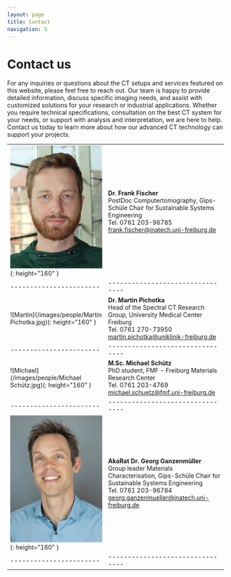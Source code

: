 ```yaml
---
layout: page
title: Contact
navigation: 5
---
```


# Contact us
For any inquiries or questions about the CT setups and services featured on this website, please feel free to reach out. Our team is happy to provide detailed information, discuss specific imaging needs, and assist with customized solutions for your research or industrial applications. Whether you require technical specifications, consultation on the best CT system for your needs, or support with analysis and interpretation, we are here to help. Contact us today to learn more about how our advanced CT technology can support your projects.



|  |  |
|----------------------- |--------------------------------|
| ![Frank](/images/people//07_Frank.jpg){: height="160" } | **Dr. Frank Fischer** <br/> PostDoc Computertomography, Gips-Schüle Chair for Sustainable Systems Engineering <br/>Tel. 0761 203-96785 <br/> frank.fischer@inatech.uni-freiburg.de |
|----------------------- |--------------------------------|
| ![Martin](/images/people/Martin Pichotka.jpg){: height="160" } | **Dr. Martin Pichotka** <br/> Head of the Spectral CT Research Group, University Medical Center Freiburg <br/>Tel. 0761 270-73950 <br/> martin.pichotka@uniklinik-freiburg.de |
|----------------------- |--------------------------------|
| ![Michael](/images/people/Michael Schütz.jpg){: height="160" } | **M.Sc. Michael Schütz** <br/> PhD student, FMF - Freiburg Materials Research Center <br/> Tel. 0761 203-4769 <br/> michael.schuetz@fmf.uni-freiburg.de |
|----------------------- |--------------------------------|
| ![Georg](/images/people//03_Georg.jpg){: height="160" } | **AkaRat Dr. Georg Ganzenmüller** <br/> Group leader Materials Characterisation, Gips-Schüle Chair for Sustainable Systems Engineering <br/> Tel. 0761 203-96784 <br/> georg.ganzenmueller@inatech.uni-freiburg.de |
|----------------------- |--------------------------------|






